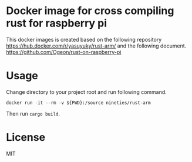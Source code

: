 # Docker image for cross compiling rust for raspberry pi

This docker images is created based on the following repository
https://hub.docker.com/r/yasuyuky/rust-arm/
and the following document.
https://github.com/Ogeon/rust-on-raspberry-pi

# Usage
Change directory to your project root and run following command.

```
docker run -it --rm -v ${PWD}:/source nineties/rust-arm
```

Then run `cargo build`.

# License
MIT
